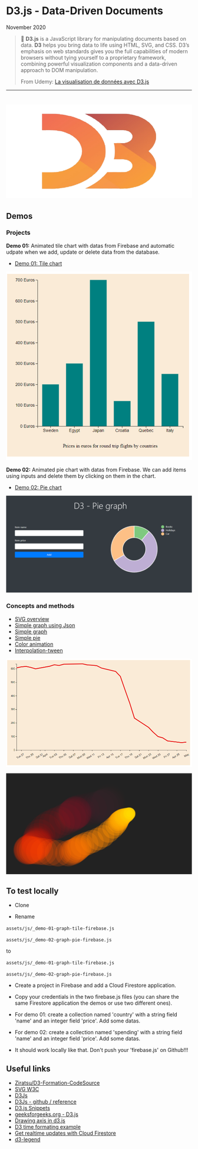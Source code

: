 # D3.js - Data-Driven Documents

November 2020

> 🔨  **D3.js** is a JavaScript library for manipulating documents based on data. **D3** helps you bring data to life using HTML, SVG, and CSS. D3’s emphasis on web standards gives you the full capabilities of modern browsers without tying yourself to a proprietary framework, combining powerful visualization components and a data-driven approach to DOM manipulation.
>
> From Udemy: [La visualisation de données avec D3.js](https://www.udemy.com/course/la-visualisation-de-donnees-avec-d3/learn/)

* * *

<h1 align="center">
    <img src="_readme-img/d3-logo.png">
</h1>

## Demos

### Projects

**Demo 01:** Animated tile chart with datas from Firebase and automatic udpate when we add, update
or delete data from the database.

- [Demo 01: Tile chart](https://raigyo-d3js-overview.herokuapp.com/html/demo-01-graph-tile.html)

![graph-tile-01](_readme-img/graph-tile-01.png)

**Demo 02:** Animated pie chart with datas from Firebase. We can add items using inputs and delete
them by clicking on them in the chart.

- [Demo 02: Pie chart](https://raigyo-d3js-overview.herokuapp.com/html/demo-02-graph-pie.html)

![graph-pie-02](_readme-img/graph-pie-02.png)


### Concepts and methods

- [SVG overview](https://raigyo.github.io/d3js-overview/assets/html/svg.html)
- [Simple graph using Json](https://raigyo.github.io/d3js-overview/assets/html/graph-tile-json.html)
- [Simple graph](https://raigyo.github.io/d3js-overview/assets/html/concepts-methods-axes.html)
- [Simple pie](https://raigyo.github.io/d3js-overview/assets/html/concept-methods-pie.html)
- [Color animation](https://raigyo.github.io/d3js-overview/assets/html/mouse-color-animation.html)
- [Interpolation-tween](https://raigyo.github.io/d3js-overview/assets/html/interpolation-tween.html)

![graph-line-03](_readme-img/graph-line-03.png)

![colors-04](_readme-img/colors-04.png)

## To test locally

- Clone

- Rename

`assets/js/_demo-01-graph-tile-firebase.js`

`assets/js/_demo-02-graph-pie-firebase.js`

to

`assets/js/_demo-01-graph-tile-firebase.js`

`assets/js/_demo-02-graph-pie-firebase.js`

- Create a project in Firebase and add a Cloud Firestore application.

- Copy your credentials in the two firebase.js files (you can share the same Firestore application the demos or use two different ones).

- For demo 01: create a collection named 'country' with a string field 'name' and an integer field 'price'. Add some datas.

- For demo 02: create a collection named 'spending' with a string field 'name' and an integer field 'price'. Add some datas.

- It should work locally like that. Don't push your 'firebase.js' on Github!!!

## Useful links

- [Ziratsu/D3-Formation-CodeSource](https://github.com/Ziratsu/D3-Formation-CodeSource)
- [SVG W3C](https://www.w3.org/TR/SVG2/shapes.html)
- [D3Js](https://d3js.org/)
- [D3Js - github / reference](https://github.com/d3/d3)
- [D3.js Snippets](https://marketplace.visualstudio.com/items?itemName=hridoy.d3-js-snippets)
- [geeksforgeeks.org - D3.js](https://www.geeksforgeeks.org/tag/d3-js/)
- [Drawing axis in d3.js](https://www.d3-graph-gallery.com/graph/custom_axis.html)
- [D3 time formating example](https://bl.ocks.org/zanarmstrong/ca0adb7e426c12c06a95)
- [Get realtime updates with Cloud Firestore](https://firebase.google.com/docs/firestore/query-data/listen)
- [d3-legend](https://d3-legend.susielu.com/?utm_source=cdnjs&utm_medium=cdnjs_link&utm_campaign=cdnjs_library)
